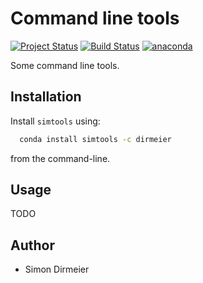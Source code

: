 # Command line tools

[![Project Status](http://www.repostatus.org/badges/latest/active.svg)](http://www.repostatus.org/#active)
[![Build Status](https://travis-ci.org/dirmeier/scripts.svg?branch=master)](https://travis-ci.org/dirmeier/scripts)
[![anaconda](https://anaconda.org/dirmeier/simtools/badges/installer/conda.svg)](https://anaconda.org/dirmeier/simtools)

Some command line tools.

## Installation
 
Install `simtools` using:

```sh
  conda install simtools -c dirmeier
```

from the command-line.

## Usage

TODO

## Author

* Simon Dirmeier
